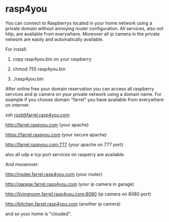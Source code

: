 # rasp4you
You can connect to Raspberrys located in your home network using a private domain without annoying router configuration. All services, also not http, are available from everywhere. Moreover all ip camera in the private network are easily and automatically available.

For install:

1) copy rasp4you.bin on your raspberry

2) chmod 755 rasp4you.bin

3) ./rasp4you.bin

After online free your domain reservation you can access all raspberry services and ip camera on your private network using a domain name. For example if you choose domain "farrel" you have available from everywhere on internet:

ssh root@farrel.rasp4you.com

http://farrel.raspyou.com (your apache)

https://farrel.raspyou.com (your secure apache)

http://farrel.raspyou.com:777 (your apache on 777 port)

also all udp e tcp port services on rasperry are available.

And moverover:

http://router.farrel.rasp4you.com (your router)

http://garage.farrel.rasp4you.com (your ip camera in garage)

http://livingroom.farrel.rasp4you.com:8080 (ip camera on 8080 port)

http://kitchen.farrel.rasp4you.com (another ip camera)

and so your home is "clouded".

